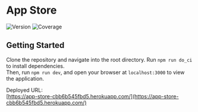 # App Store

![Version](https://img.shields.io/badge/version-0.0.5-blue) <!-- 這裡可以用 GitHub Actions 自動更新 -->
![Coverage](https://img.shields.io/badge/Coverage-68.00%25-brightgreen) <!-- 這裡可以用 GitHub Actions 自動更新 -->

## Getting Started

Clone the repository and navigate into the root directory. Run `npm run do_ci` to install dependencies.  
Then, run `npm run dev`, and open your browser at `localhost:3000` to view the application.

Deployed URL:  
[https://app-store-cbb6b545fbd5.herokuapp.com/](https://app-store-cbb6b545fbd5.herokuapp.com/)
